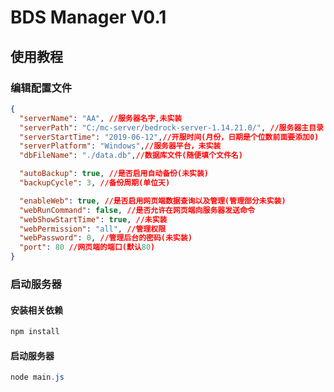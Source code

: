 # BDS Manager V0.1

## 使用教程

### 编辑配置文件

```json
{
  "serverName": "AA", //服务器名字,未实装
  "serverPath": "C:/mc-server/bedrock-server-1.14.21.0/", //服务器主目录 
  "serverStartTime": "2019-06-12",//开服时间(月份，日期是个位数前面要添加0) 
  "serverPlatform": "Windows",//服务器平台，未实装 
  "dbFileName": "./data.db",//数据库文件(随便填个文件名) 

  "autoBackup": true, //是否启用自动备份(未实装)
  "backupCycle": 3, //备份周期(单位天)

  "enableWeb": true, //是否启用网页端数据查询以及管理(管理部分未实装)
  "webRunCommand": false, //是否允许在网页端向服务器发送命令
  "webShowStartTime": true, //未实装
  "webPermission": "all", //管理权限
  "webPassword": 0, //管理后台的密码(未实装)
  "port": 80 //网页端的端口(默认80)
}
```

### 启动服务器

#### 安装相关依赖

```powershell
npm install
```
#### 启动服务器

```powershell
node main.js
```






